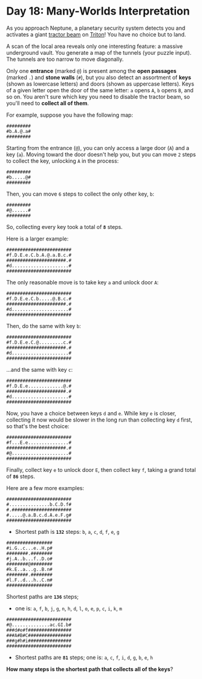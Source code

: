 # Day 18: Many-Worlds Interpretation
As you approach Neptune, a planetary security system detects you and activates a giant 
[tractor beam](https://en.wikipedia.org/wiki/Tractor_beam) on [Triton](https://en.wikipedia.org/wiki/Triton_(moon))! You 
have no choice but to land.

A scan of the local area reveals only one interesting feature: a massive underground vault. You generate a map of the 
tunnels (your puzzle input). The tunnels are too narrow to move diagonally.

Only one **entrance** (marked `@`) is present among the **open passages** (marked `.`) and **stone walls** (`#`), but 
you also detect an assortment of **keys** (shown as lowercase letters) and doors (shown as uppercase letters). Keys of 
a given letter open the door of the same letter: `a` opens `A`, `b` opens `B`, and so on. You aren't sure which key you 
need to disable the tractor beam, so you'll need to **collect all of them**.

For example, suppose you have the following map:
```
#########
#b.A.@.a#
#########
```
Starting from the entrance (`@`), you can only access a large door (`A`) and a key (`a`). Moving toward the door doesn't 
help you, but you can move `2` steps to collect the key, unlocking `A` in the process:
```
#########
#b.....@#
#########
```
Then, you can move `6` steps to collect the only other key, `b`:
```
#########
#@......#
#########
```
So, collecting every key took a total of **`8`** steps.

Here is a larger example:
```
########################
#f.D.E.e.C.b.A.@.a.B.c.#
######################.#
#d.....................#
########################
```
The only reasonable move is to take key `a` and unlock door `A`:
```
########################
#f.D.E.e.C.b.....@.B.c.#
######################.#
#d.....................#
########################
```
Then, do the same with key `b`:
```
########################
#f.D.E.e.C.@.........c.#
######################.#
#d.....................#
########################
```
...and the same with key `c`:
```
########################
#f.D.E.e.............@.#
######################.#
#d.....................#
########################
```
Now, you have a choice between keys `d` and `e`. While key `e` is closer, collecting it now would be slower in the long 
run than collecting key `d` first, so that's the best choice:
```
########################
#f...E.e...............#
######################.#
#@.....................#
########################
```
Finally, collect key `e` to unlock door `E`, then collect key `f`, taking a grand total of **`86`** steps.

Here are a few more examples:
```
########################
#...............b.C.D.f#
#.######################
#.....@.a.B.c.d.A.e.F.g#
########################
```
* Shortest path is **`132`** steps: `b`, `a`, `c`, `d`, `f`, `e`, `g`
```
#################
#i.G..c...e..H.p#
########.########
#j.A..b...f..D.o#
########@########
#k.E..a...g..B.n#
########.########
#l.F..d...h..C.m#
#################
```
Shortest paths are **`136`** steps;
* one is: `a`, `f`, `b`, `j`, `g`, `n`, `h`, `d`, `l`, `o`, `e`, `p`, `c`, `i`, `k`, `m`
```
########################
#@..............ac.GI.b#
###d#e#f################
###A#B#C################
###g#h#i################
########################
```
* Shortest paths are **`81`** steps; one is: `a`, `c`, `f`, `i`, `d`, `g`, `b`, `e`, `h`

**How many steps is the shortest path that collects all of the keys**?

